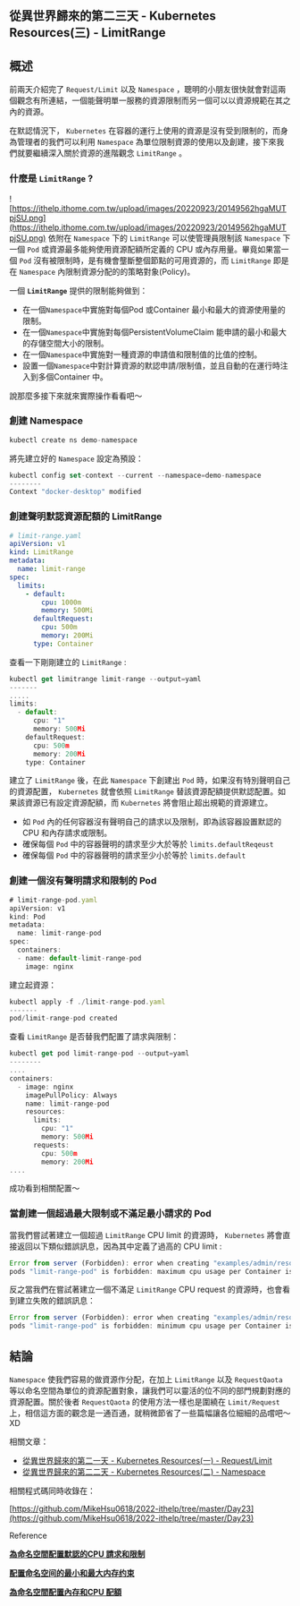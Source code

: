從異世界歸來的第二三天 - Kubernetes Resources(三) - LimitRange
---

## 概述

前兩天介紹完了 `Request/Limit` 以及 `Namespace` ，聰明的小朋友很快就會對這兩個觀念有所連結，一個能聲明單一服務的資源限制而另一個可以以資源規範在其之內的資源。

在默認情況下， `Kubernetes` 在容器的運行上使用的資源是沒有受到限制的，而身為管理者的我們可以利用 `Namespace` 為單位限制資源的使用以及創建，接下來我們就要繼續深入關於資源的進階觀念 `LimitRange` 。

### 什麼是 `LimitRange` ?
![https://ithelp.ithome.com.tw/upload/images/20220923/20149562hgaMUTpjSU.png](https://ithelp.ithome.com.tw/upload/images/20220923/20149562hgaMUTpjSU.png)
依附在 `Namespace` 下的 `LimitRange` 可以使管理員限制該 `Namespace` 下一個 `Pod` 或資源最多能夠使用資源配額所定義的 CPU 或內存用量。畢竟如果當一個 `Pod` 沒有被限制時，是有機會壟斷整個節點的可用資源的，而 `LimitRange` 即是在 `Namespace` 內限制資源分配的的策略對象(Policy)。

一個 **`LimitRange`** 提供的限制能夠做到：

- 在一個`Namespace`中實施對每個Pod 或Container 最小和最大的資源使用量的限制。
- 在一個`Namespace`中實施對每個PersistentVolumeClaim 能申請的最小和最大的存儲空間大小的限制。
- 在一個`Namespace`中實施對一種資源的申請值和限制值的比值的控制。
- 設置一個`Namespace`中對計算資源的默認申請/限制值，並且自動的在運行時注入到多個Container 中。

說那麼多接下來就來實際操作看看吧～

### 創建 Namespace

```jsx
kubectl create ns demo-namespace
```

將先建立好的 `Namespace` 設定為預設：

```jsx
kubectl config set-context --current --namespace=demo-namespace
--------
Context "docker-desktop" modified
```

### 創建聲明默認資源配額的 LimitRange

```yaml
# limit-range.yaml
apiVersion: v1
kind: LimitRange
metadata:
  name: limit-range
spec:
  limits:
    - default:
        cpu: 1000m
        memory: 500Mi
      defaultRequest:
        cpu: 500m
        memory: 200Mi
      type: Container
```

查看一下剛剛建立的 `LimitRange` :

```jsx
kubectl get limitrange limit-range --output=yaml
-------
.....
limits:
  - default:
      cpu: "1"
      memory: 500Mi
    defaultRequest:
      cpu: 500m
      memory: 200Mi
    type: Container
```

建立了 `LimitRange` 後，在此 `Namespace` 下創建出 `Pod` 時，如果沒有特別聲明自己的資源配置， `Kubernetes` 就會依照 `LimitRange` 替該資源配額提供默認配置。如果該資源已有設定資源配額，而 `Kubernetes` 將會阻止超出規範的資源建立。

- 如 `Pod` 內的任何容器沒有聲明自己的請求以及限制，即為該容器設置默認的 CPU 和內存請求或限制。
- 確保每個 `Pod` 中的容器聲明的請求至少大於等於 `limits.defaultReqeust`
- 確保每個 `Pod` 中的容器聲明的請求至少小於等於  `limits.default`

### 創建一個沒有聲明請求和限制的 Pod

```jsx
# limit-range-pod.yaml
apiVersion: v1
kind: Pod
metadata:
  name: limit-range-pod
spec:
  containers:
  - name: default-limit-range-pod
    image: nginx
```

建立起資源：

```jsx
kubectl apply -f ./limit-range-pod.yaml
-------
pod/limit-range-pod created
```

查看 `LimitRange` 是否替我們配置了請求與限制：

```jsx
kubectl get pod limit-range-pod --output=yaml
--------
....
containers:
  - image: nginx
    imagePullPolicy: Always
    name: limit-range-pod
    resources:
      limits:
        cpu: "1"
        memory: 500Mi
      requests:
        cpu: 500m
        memory: 200Mi
....
```

成功看到相關配置～

### 當創建一個超過最大限制或不滿足最小請求的 Pod

當我們嘗試著建立一個超過 `LimitRange` CPU limit 的資源時， `Kubernetes` 將會直接返回以下類似錯誤訊息，因為其中定義了過高的 CPU limit :

```jsx
Error from server (Forbidden): error when creating "examples/admin/resource/limit-range-pod.yaml":
pods "limit-range-pod" is forbidden: maximum cpu usage per Container is 800m, but limit is 1500m.
```

反之當我們在嘗試著建立一個不滿足 `LimitRange` CPU request 的資源時，也會看到建立失敗的錯誤訊息：

```jsx
Error from server (Forbidden): error when creating "examples/admin/resource/limit-range-pod.yaml":
pods "limit-range-pod" is forbidden: minimum cpu usage per Container is 200m, but request is 100m.
```

## 結論

`Namespace` 使我們容易的做資源作分配，在加上 `LimitRange` 以及 `RequestQaota` 等以命名空間為單位的資源配置對象，讓我們可以靈活的位不同的部門規劃對應的資源配置。關於後者 `RequestQaota` 的使用方法一樣也是圍繞在 `Limit/Request` 上，相信這方面的觀念是一通百通，就稍微節省了一些篇幅讓各位細細的品嚐吧～ XD


相關文章：
- [從異世界歸來的第二一天 - Kubernetes Resources(一) - Request/Limit](https://ithelp.ithome.com.tw/articles/10295419)
- [從異世界歸來的第二二天 - Kubernetes Resources(二) - Namespace](https://ithelp.ithome.com.tw/articles/10296200)

相關程式碼同時收錄在：

[https://github.com/MikeHsu0618/2022-ithelp/tree/master/Day23](https://github.com/MikeHsu0618/2022-ithelp/tree/master/Day23)

Reference

****[為命名空間配置默認的CPU 請求和限制](https://kubernetes.io/zh-cn/docs/tasks/administer-cluster/manage-resources/cpu-default-namespace/#%E9%9B%86%E7%BE%A4%E7%AE%A1%E7%90%86%E5%91%98%E5%8F%82%E8%80%83)****

****[配置命名空间的最小和最大内存约束](https://kubernetes.io/zh-cn/docs/tasks/administer-cluster/manage-resources/memory-constraint-namespace/)****

****[為命名空間配置內存和CPU 配額](https://kubernetes.io/zh-cn/docs/tasks/administer-cluster/manage-resources/quota-memory-cpu-namespace/)****